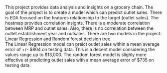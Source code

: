 
This project provides data analysis and insights on a grocery chain.  The goal of the project is to create a model which can predict outlet sales.  There is EDA focused on the features relationship to the target (outlet sales).
The heatmap provides correlation insights. There is a moderate correlation between MRP and outlet sales. Also, there is no correlation between the outlet establishment year and outsales. 
There are two models in the project: Linear Regression and Random forest decision tree.  
The Linear Regression model can preict outlet sales within a mean average error of +/- $804 on testing data.  This is a decent model considering the values range up to $13,000.
The random forest model is slighly more effective at predicting outlet sales with a mean average error of $735 on testing data.
